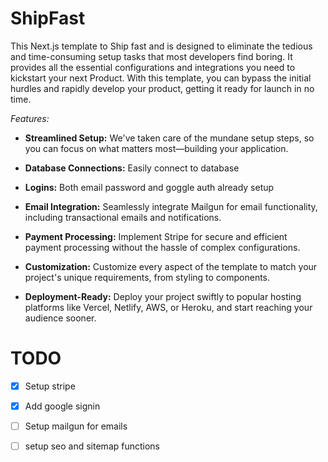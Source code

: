 
# ShipFast
This Next.js template to Ship fast and is designed to eliminate the tedious and time-consuming setup tasks that most developers find boring. It provides all the essential configurations and integrations you need to kickstart your next Product. With this template, you can bypass the initial hurdles and rapidly develop your product, getting it ready for launch in no time.

*Features:*

- **Streamlined Setup:** We've taken care of the mundane setup steps, so you can focus on what matters most—building your application.

- **Database Connections:** Easily connect to database
- **Logins:** Both email password and goggle auth already setup

- **Email Integration:** Seamlessly integrate Mailgun for email functionality, including transactional emails and notifications.

- **Payment Processing:** Implement Stripe for secure and efficient payment processing without the hassle of complex configurations.

- **Customization:** Customize every aspect of the template to match your project's unique requirements, from styling to components.

- **Deployment-Ready:** Deploy your project swiftly to popular hosting platforms like Vercel, Netlify, AWS, or Heroku, and start reaching your audience sooner.


# TODO

* [x] Setup stripe
* [x] Add google signin
* [ ] Setup mailgun for emails
* [ ] setup seo and sitemap functions


